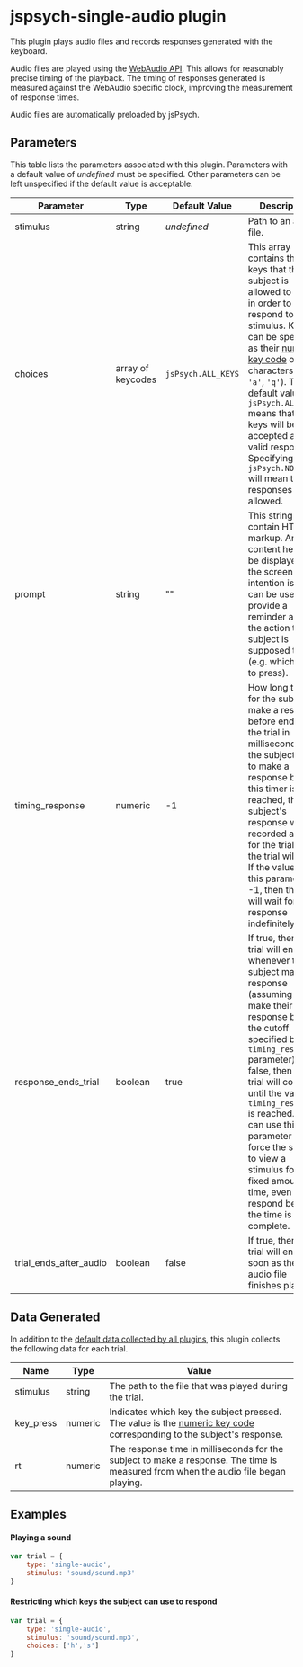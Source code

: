 # jspsych-single-audio plugin

This plugin plays audio files and records responses generated with the keyboard.

Audio files are played using the [WebAudio API](https://developer.mozilla.org/en-US/docs/Web/API/Web_Audio_API). This allows for reasonably precise timing of the playback. The timing of responses generated is measured against the WebAudio specific clock, improving the measurement of response times.

Audio files are automatically preloaded by jsPsych.

## Parameters

This table lists the parameters associated with this plugin. Parameters with a default value of *undefined* must be specified. Other parameters can be left unspecified if the default value is acceptable.

Parameter | Type | Default Value | Description
----------|------|---------------|------------
stimulus | string | *undefined* | Path to an audio file.
choices | array of keycodes | `jsPsych.ALL_KEYS` | This array contains the keys that the subject is allowed to press in order to respond to the stimulus. Keys can be specified as their [numeric key code](http://www.cambiaresearch.com/articles/15/javascript-char-codes-key-codes) or as characters (e.g. `'a'`, `'q'`). The default value of `jsPsych.ALL_KEYS` means that all keys will be accepted as valid responses. Specifying `jsPsych.NO_KEYS` will mean that no responses are allowed.
prompt | string | "" | This string can contain HTML markup. Any content here will be displayed on the screen. The intention is that it can be used to provide a reminder about the action the subject is supposed to take (e.g. which key to press).
timing_response | numeric | -1 | How long to wait for the subject to make a response before ending the trial in milliseconds. If the subject fails to make a response before this timer is reached, the the subject's response will be recorded as -1 for the trial and the trial will end. If the value of this parameter is -1, then the trial will wait for a response indefinitely.
response_ends_trial | boolean | true | If true, then the trial will end whenever the subject makes a response (assuming they make their response before the cutoff specified by the `timing_response` parameter). If false, then the trial will continue until the value for `timing_response` is reached. You can use this parameter to force the subject to view a stimulus for a fixed amount of time, even if they respond before the time is complete.
trial_ends_after_audio | boolean | false | If true, then the trial will end as soon as the audio file finishes playing.

## Data Generated

In addition to the [default data collected by all plugins](overview#datacollectedbyplugins), this plugin collects the following data for each trial.

Name | Type | Value
-----|------|------
stimulus | string | The path to the file that was played during the trial.
key_press | numeric | Indicates which key the subject pressed. The value is the [numeric key code](http://www.cambiaresearch.com/articles/15/javascript-char-codes-key-codes) corresponding to the subject's response.
rt | numeric | The response time in milliseconds for the subject to make a response. The time is measured from when the audio file began playing.

## Examples

#### Playing a sound

```javascript
var trial = {
	type: 'single-audio',
	stimulus: 'sound/sound.mp3'
}
```

#### Restricting which keys the subject can use to respond

```javascript
var trial = {
	type: 'single-audio',
	stimulus: 'sound/sound.mp3',
	choices: ['h','s']
}
```
